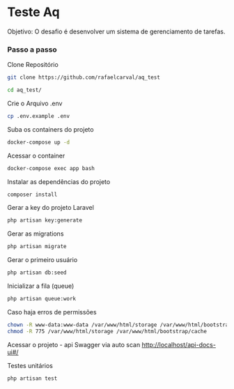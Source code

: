 # Teste Aq

Objetivo: O desafio é desenvolver um sistema de gerenciamento de tarefas.

### Passo a passo
Clone Repositório
```sh
git clone https://github.com/rafaelcarval/aq_test
```
```sh
cd aq_test/
```
Crie o Arquivo .env
```sh
cp .env.example .env
```

Suba os containers do projeto
```sh
docker-compose up -d
```


Acessar o container
```sh
docker-compose exec app bash
```


Instalar as dependências do projeto
```sh
composer install
```

Gerar a key do projeto Laravel
```sh
php artisan key:generate
```

Gerar as migrations
```sh
php artisan migrate
```

Gerar o primeiro usuário
```sh
php artisan db:seed
```

Inicializar a fila (queue)
```sh
php artisan queue:work
```

Caso haja erros de permissões
```sh
chown -R www-data:www-data /var/www/html/storage /var/www/html/bootstrap/cache
chmod -R 775 /var/www/html/storage /var/www/html/bootstrap/cache
```

Acessar o projeto - api Swagger via auto scan
[http://localhost/api-docs-ui#/](http://localhost/api-docs-ui#/)




Testes unitários
```sh
php artisan test
```

